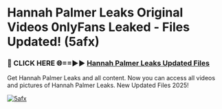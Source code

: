 # Hannah Palmer Leaks Original Videos 0nlyFans Leaked - Files Updated! (5afx)

<h3>🔴 CLICK HERE 🌐==►► <a href="https://tinyurl.com/ms9xzufz" rel="nofollow">Hannah Palmer Leaks Updated Files</a></h3>

Get Hannah Palmer Leaks and all content. Now you can access all videos and pictures of Hannah Palmer Leaks. New Updated Files 2025!

[![5afx](https://i.imgur.com/PQ7UWWw.gif)](https://tinyurl.com/ms9xzufz)
